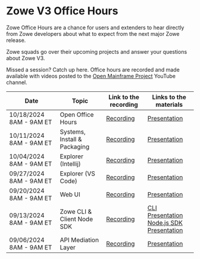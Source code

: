 # Zowe V3 Office Hours

Zowe Office Hours are a chance for users and extenders to hear directly from Zowe developers about what to expect from the next major Zowe release.

Zowe squads go over their upcoming projects and answer your questions about Zowe V3.

Missed a session? Catch up here. Office hours are recorded and made available with videos posted to the [Open Mainframe Project](https://www.youtube.com/@OpenMainframeProject) YouTube channel.


| Date                      | Topic                          | Link to the recording                                                                                                    | Links to the materials                                                                                                                                                               |
| ------------------------- | ------------------------------ | -------------------------------------------------------------------------------------------------------------------------|--------------------------------------------------------------------------------------------------------------------------------------------------------------------------------------|
| 10/18/2024 8AM - 9AM ET   | Open Office Hours              | [Recording](https://zoom.us/rec/share/-lM9a87dxXEKQwTLSsJEBkMtjbKuAO1Et_SdGCD_ibm3q0t_u6qFVsCjrLDiddNA.pY8AysnjrYBNX8hh) | [Presentation](https://docs.google.com/presentation/d/1Tjh8HMQMz8C_QZYCEMTaQ_sJxKw9n7pa/edit?usp=sharing&ouid=104093359579552381608&rtpof=true&sd=true)                                                                                                                                                                                      |
| 10/11/2024 8AM - 9AM ET   | Systems, Install & Packaging   | [Recording](https://zoom.us/rec/share/ogO4Ecuefp9QwLqQVg2_zqyJ1fOO2385arJ1Ug5pQNfsL4rW-743kJBt4eneqs-m.UA9GjLdNNIaZkIDU) | [Presentation](https://docs.google.com/presentation/d/1dw6aTEl4a7GMWhezinR1rW85yMTyl_Ic/edit?usp=sharing&ouid=104093359579552381608&rtpof=true&sd=true)                                                                                                                                                                     |
| 10/04/2024 8AM - 9AM ET   | Explorer (Intellij)            | [Recording](https://zoom.us/rec/share/O7Da70rz1tpqyacu_haEVKiW2H-5z7KGIVMTA8s54M8oYstUsPTfUAmYKAT_7KLL.M4vBDpCmWHNfpiwn) | [Presentation](https://docs.google.com/presentation/d/1HHNjZBxKQjSJx2dSp4pWTMguZMOBn4bo/edit?usp=sharing&ouid=104093359579552381608&rtpof=true&sd=true)                                                                                              |
| 09/27/2024 8AM - 9AM ET   | Explorer (VS Code)             | [Recording](https://zoom.us/rec/share/WSrYe_G-bg3_RejWg3TMzBeckSp0X4rjGyKoWQw6b9uPCBeVBrdZ4_44V9FSYCVH.HrqajES-VpB-9e9n) | [Presentation](https://docs.google.com/presentation/d/1NstejDPb_nmlYbpGNTs5izG4qg3GHmbL/edit?usp=sharing&ouid=104093359579552381608&rtpof=true&sd=true)                                                                                              |
| 09/20/2024 8AM - 9AM ET   | Web UI                         | [Recording](https://zoom.us/rec/share/25HTI5RzmBBbWrLbItbpWX0406Tt2kImbaJpDPAnPAObW4BLrrYmJi6X9X09VHkv.RRo1DPH9h_GFJDxC) | [Presentation](https://docs.google.com/presentation/d/1z4cICq0Hycp9NSEOlX6wzTwlbeWCPdrU/edit?usp=drive_link&ouid=104093359579552381608&rtpof=true&sd=true)                                                                                              |
| 09/13/2024 8AM - 9AM ET   | Zowe CLI & Client Node SDK     | [Recording](https://zoom.us/rec/share/ltCulqh3-PXUlUaJNYswd1Nk06l6h_pU24daQOM2RipHO-LzkyNvzaP275ze-B8.Nz3738DT-alh57jg)  | [CLI Presentation](https://docs.google.com/presentation/d/1SCBJWWJ_o890hmSOx0znPZQG9MTjWORw/edit?usp=sharing&ouid=104093359579552381608&rtpof=true&sd=true) <br />[Node.js SDK Presentation](https://docs.google.com/presentation/d/1DuDqSAulkHDLlTnhapWo5Vv_7hKZd_Zb/edit?usp=sharing&ouid=104093359579552381608&rtpof=true&sd=true) |
| 09/06/2024 8AM - 9AM ET   | API Mediation Layer            | [Recording](https://zoom.us/rec/share/QOOVXWfuqf8IjCuAZgyR0O1yCEDbgLV-pZP7gU7q7RRJXuyF7h4dc3OxYBhIGc9z.7OJnf6iq55XHzP-m) | [Presentation](https://docs.google.com/presentation/d/1AL5mcwUAueBqdvhuUhsVWufkei7xqAUh/edit?usp=sharing&ouid=104093359579552381608&rtpof=true&sd=true)                                                                                              |


